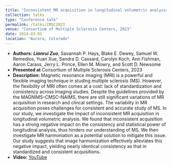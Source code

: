 ```yaml
---
title: "Inconsistent MR acquisition in longitudinal volumetric analysis: Impacts and solutions"
collection: talks
type: "Conference talk"
permalink: /talks/CMSC2023
venue: "Consortium of Multiple Sclerosis Centers, 2023"
date: 2014-03-01
location: "Aurora, Colorado"
---
```

- **Authors:** ***Lianrui Zuo***, Savannah P. Hays, Blake E. Dewey, Samuel W. Remedios, Yuan Xue, Sandra D. Cassard, Carolyn Koch, Ann Fishman, Aaron Carass, Jerry L. Prince,
  Ellen M. Mowry, and Scott D. Newsome
- **Presented at** Consortium of Multiple Sclerosis Centers, 2023
- **Description:** Magnetic resonance imaging (MRI) is a powerful and flexible imaging technique in studing multiple sclerosis (MS). However, the flexibility of MRI often comes at a cost: lack of standardization and consistency across imaging studies. Despite the guidelines provided by the MAGNIMS–CMSC–NAIMS, there are still significant variations of MR acquisition in research and clincal settings. The variablity in MR acquisition poses challenges for consistent and accurate study of MS. In our study, we investigate the impact of inconsistent MR acquisition in longitudinal volumetric analysis. We found that inconsistent acquisition has a strong negative impact on the consistency and statistical power of longitudinal analysis, thus hinders our understanding of MS. We then investigate MR harmoniation as a potential solution to mitigate this issue. Our study suggests that image harmonization effectively alleviates this negative impact, yielding nearly identical consistency as that in standardized and consistent acquisitions.
- **Video:** [YouTube](https://www.youtube.com/watch?v=TpdB55wxgs4&t=2s)
